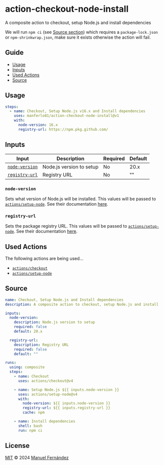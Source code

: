 # action-checkout-node-install

A composite action to checkout, setup Node.js and install dependencies

We will run `npm ci` (see [Source section](#source)) which requires a `package-lock.json` or `npm-shrinkwrap.json`, make sure it exists otherwise the action will fail.

## Guide

* [Usage](#usage)
* [Inputs](#inputs)
* [Used Actions](#used-actions)
* [Source](#source)

## Usage

```yaml
steps:
  - name: Checkout, Setup Node.js v16.x and Install dependencies
    uses: manferlo81/action-checkout-node-install@v1
    with:
      node-version: 16.x
      registry-url: https://npm.pkg.github.com/
```

## Inputs

| Input | Description | Required | Default |
| ----- | ----------- | -------- | ------- |
| [`node-version`](#node-version) | Node.js version to setup | No | 20.x |
| [`registry-url`](#registry-url) | Registry URL | No | "" |

### `node-version`

Sets what version of Node.js will be installed. This values will be passed to [`actions/setup-node`](https://github.com/actions/setup-node).  See their documentation [here](https://github.com/actions/setup-node#usage).

### `registry-url`

Sets the package registry URL. This values will be passed to [`actions/setup-node`](https://github.com/actions/setup-node). See their documentation [here](https://github.com/actions/setup-node#usage).

## Used Actions

The following actions are being used...

* [`actions/checkout`](https://github.com/actions/checkout)
* [`actions/setup-node`](https://github.com/actions/setup-node)

## Source

```yaml
name: Checkout, Setup Node.js and Install dependencies
description: A composite action to checkout, setup Node.js and install dependencies

inputs:
  node-version:
    description: Node.js version to setup
    required: false
    default: 20.x

  registry-url:
    description: Registry URL
    required: false
    default: ""

runs:
  using: composite
  steps:
    - name: Checkout
      uses: actions/checkout@v4

    - name: Setup Node.js ${{ inputs.node-version }}
      uses: actions/setup-node@v4
      with:
        node-version: ${{ inputs.node-version }}
        registry-url: ${{ inputs.registry-url }}
        cache: npm

    - name: Install dependencies
      shell: bash
      run: npm ci
```

## License

[MIT](./LICENSE) &copy; 2024 [Manuel Fernández](https://github.com/manferlo81)
